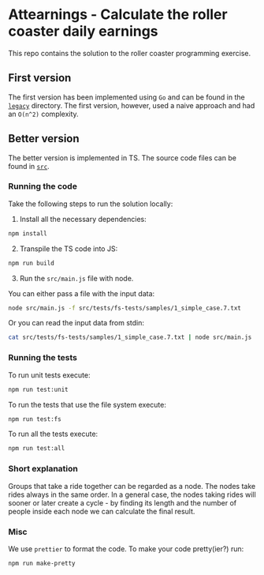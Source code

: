 # Attearnings - Calculate the roller coaster daily earnings

This repo contains the solution to the roller coaster programming exercise.

## First version

The first version has been implemented using `Go` and can be found in the [`legacy`](./legacy) directory. The first version, however, used a naive approach and had an `O(n^2)` complexity.

## Better version

The better version is implemented in TS. The source code files can be found in [`src`](./src).

### Running the code

Take the following steps to run the solution locally:

1. Install all the necessary dependencies:

```bash
npm install
```

2. Transpile the TS code into JS:

```bash
npm run build
```

3.  Run the `src/main.js` file with node.

You can either pass a file with the input data:

```bash
node src/main.js -f src/tests/fs-tests/samples/1_simple_case.7.txt
```

Or you can read the input data from stdin:

```bash
cat src/tests/fs-tests/samples/1_simple_case.7.txt | node src/main.js
```

### Running the tests

To run unit tests execute:

```bash
npm run test:unit
```

To run the tests that use the file system execute:

```bash
npm run test:fs
```

To run all the tests execute:

```bash
npm run test:all
```

### Short explanation

Groups that take a ride together can be regarded as a node. The nodes take rides always in the same order. In a general case, the nodes taking rides will sooner or later create a cycle - by finding its length and the number of people inside each node we can calculate the final result.

### Misc

We use `prettier` to format the code. To make your code pretty(ier?) run:

```bash
npm run make-pretty
```